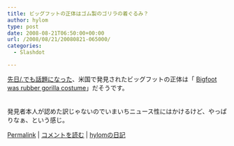 ```yaml
---
title: ビッグフットの正体はゴム製のゴリラの着ぐるみ？
author: hylom
type: post
date: 2008-08-21T06:50:00+00:00
url: /2008/08/21/20080821-065000/
categories:
  - Slashdot

---
```

 [先日/.でも話題になった][1]、米国で発見されたビッグフットの正体は「 [Bigfoot was rubber gorilla costume][2]」だそうです。  
</br>   
発見者本人が認めた訳じゃないのでいまいちニュース性にはかけるけど、やっぱりなぁ、という感じ。</br> 

   [Permalink][3] |    [コメントを読む][4] |    [hylomの日記][5] 

</br>

 [1]: http://slashdot.jp/article.pl?sid=08/08/18/0256201
 [2]: http://www.reuters.com/article/scienceNews/idUSN2035207920080820
 [3]: http://slashdot.jp/~hylom/journal/449820
 [4]: http://slashdot.jp/~hylom/journal/449820#acomments
 [5]: http://slashdot.jp/~hylom/journal/